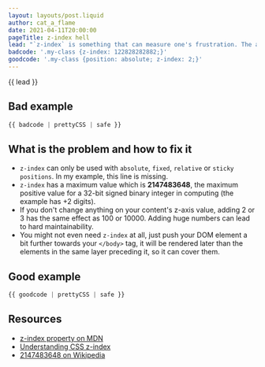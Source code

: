 ```yaml
---
layout: layouts/post.liquid
author: cat_a_flame
date: 2021-04-11T20:00:00
pageTitle: z-index hell
lead: "`z-index` is something that can measure one's frustration. The amount of digits represent the fact that the developer tried to position the `div` above the content, but failed miserably."
badcode: '.my-class {z-index: 122828282882;}'
goodcode: '.my-class {position: absolute; z-index: 2;}'
---
```


<div class="article-section">

{{ lead }}

## Bad example

```css
{{ badcode | prettyCSS | safe }}
```
</div>
<div class="article-section list-section">

## What is the problem and how to fix it

- `z-index` can only be used with `absolute`, `fixed`, `relative` or `sticky` `positions`. In my example, this line is missing.
- `z-index` has a maximum value which is **2147483648**, the maximum positive value for a 32-bit signed binary integer in computing (the example has +2 digits).
- If you don't change anything on your content's z-axis value, adding 2 or 3 has the same effect as 100 or 10000. Adding huge numbers can lead to hard maintainability.
- You might not even need `z-index` at all, just push your DOM element a bit further towards your `</body>` tag, it will be rendered later than the elements in the same layer preceding it, so it can cover them.
</div>

<div class="article-section">

## Good example

```css
{{ goodcode | prettyCSS | safe }}
```
</div>

<div class="article-section resources-section">

## Resources
- [z-index property on MDN](https://developer.mozilla.org/en-US/docs/Web/CSS/z-index)
- [Understanding CSS z-index](https://developer.mozilla.org/en-US/docs/Web/CSS/CSS_Positioning/Understanding_z_index)
- [2147483648 on Wikipedia](https://en.wikipedia.org/wiki/2,147,483,647#In_computing)
</div>

